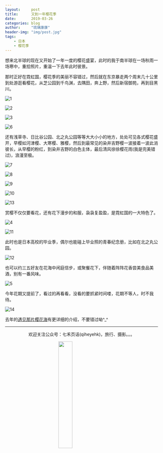 ```yaml
---
layout:     post
title:      又到一年樱花季
date:       2019-03-26
categories: blog
author:     "琉璃康康"
header-img: "img/post.jpg"
tags:
    - 日本
    - 樱花季
---
```


<style>
img{
  display:block;
  margin:0
  auto;
}
</style>

<meta name="referrer" content="never">

想来北半球的现在又开始了一年一度的樱花盛宴，此时的我于南半球在一场秋雨一场寒中，重拾照片，重温一下去年此时彼景。

那时正好在霓虹国，樱花季的美丽不容错过，然后就在东京暴走两个周末几十公里到处游逛看樱花，从芝公园到千鸟渊，去隅田，奔上野，然后新宿御苑，再到目黑川。

![1][1]

![2][2]

![3][3]

![6][6]

还有浅草寺、日比谷公园、北之丸公园等等大大小小的地方，处处可见各式樱花盛开，早樱如河津樱、大寒樱、雅樱，然后到最常见的染井吉野樱一波接着一波此消彼长，从早樱的粉红，到染井吉野的白色主体，最后清风徐徐樱花雨(我是完美错过)，浪漫至极。

![7][7]

![8][8]

![9][9]

![10][10]

![13][13]

赏樱不仅仅要看花，还有花下漫步的和服，袅袅复盈盈，是霓虹国的一大特色了。

![4][4]

![11][11]

此时也是日本高校的毕业季，偶尔也能碰上毕业照的青春纪念册，比如在北之丸公园。

![12][12]

也可以约三五好友在花海中闲庭信步，或聚餐花下，伴随着阵阵花香尝美食品美酒，别有一番风味。

![5][5]

今年花期又提前了，看过的再看看，没看的要抓紧时间喽，花期不等人，时不我待。

![14][14]

去年的[遇见那片樱花海](http://minpukang.github.io/blog/2018/04/21/Japan-Sakura/)有更详细的介绍，不要错过呦^_^

------------
<p align="center">欢迎关注公众号：七禾页话(qiheyehk)，旅行、摄影。。。</p>
<img src="https://mmbiz.qpic.cn/mmbiz_jpg/QqiaFS6NT0eD1g2UjYu4VfCGHmbhgVqOAnNnJQfN7ZhRVUCopYOsfpPtIEB95VNEqu8trAxJXzGDg01ka6z6wzQ/0?wx_fmt=jpeg" width="30%"/>

  [1]: https://mmbiz.qpic.cn/mmbiz_jpg/QqiaFS6NT0eDHjuTI5yFbFfLzTkEYeFKicjSghHwsfHXNHxXicc3iakmrY3iaaDrlnHJS087ol9rZQYKrKG5BrZ44Yw/0?wx_fmt=jpeg
  [2]: https://mmbiz.qpic.cn/mmbiz_jpg/QqiaFS6NT0eDHjuTI5yFbFfLzTkEYeFKicaHhONDjKMAiciaia9ic7lBRmic5CqUrL4quevB8rdDqZL9tKIsLyojXPhfQ/0?wx_fmt=jpeg
  [3]: https://mmbiz.qpic.cn/mmbiz_jpg/QqiaFS6NT0eDHjuTI5yFbFfLzTkEYeFKiclmDkBOZXd1JO9fMgg6rXnUNos0PwQuhYl2tRf7YrgQMsUqdOqNS4Yg/0?wx_fmt=jpeg
  [4]: https://mmbiz.qpic.cn/mmbiz_jpg/QqiaFS6NT0eDHjuTI5yFbFfLzTkEYeFKicJ7pJn3rGuq2eYABBveGI8E8ibH5DpiaH75Qf9iaNC9NgRpNEAAd1uPutA/0?wx_fmt=jpeg
  [5]: https://mmbiz.qpic.cn/mmbiz_jpg/QqiaFS6NT0eDHjuTI5yFbFfLzTkEYeFKicyWQ4zyQA80DiaA7dCEsxm6OSAia2Oo9x69wkb0rzITibw2THopfIfxh1Q/0?wx_fmt=jpeg
  [6]: https://mmbiz.qpic.cn/mmbiz_jpg/QqiaFS6NT0eDHjuTI5yFbFfLzTkEYeFKiceqiaYKqMVrylIp9NlXTEAuF4WYPeKAkwcABfVd54JjFJwBMCAMRESzw/0?wx_fmt=jpeg
  [7]: https://mmbiz.qpic.cn/mmbiz_jpg/QqiaFS6NT0eDHjuTI5yFbFfLzTkEYeFKicd3DR3jz5GuCwrl6cDTq0xzXVtNzXBo1IU06l1WCbqibg2VXcEyhJoWQ/0?wx_fmt=jpeg
  [8]: https://mmbiz.qpic.cn/mmbiz_jpg/QqiaFS6NT0eDHjuTI5yFbFfLzTkEYeFKicB0RK0DklOs1ZricI4PU1kGrkqEM9J2TO0R9xqQ5Z4HOv2u9uWWW4DCw/0?wx_fmt=jpeg
  [9]: https://mmbiz.qpic.cn/mmbiz_jpg/QqiaFS6NT0eDHjuTI5yFbFfLzTkEYeFKicwTzpTOibCI8DkkLvj7ufeeBNBjfXqBCf77vzaVLYib0TVu9mLK1mFkwQ/0?wx_fmt=jpeg
  [10]: https://mmbiz.qpic.cn/mmbiz_jpg/QqiaFS6NT0eDHjuTI5yFbFfLzTkEYeFKicAAgQmtjzH7nJAY8AlaGR0FLdDRAqsqknXcQYHvpzst1AjllyhEMrLw/0?wx_fmt=jpeg
  [11]: https://mmbiz.qpic.cn/mmbiz_jpg/QqiaFS6NT0eDHjuTI5yFbFfLzTkEYeFKic7pYm1LT9ul6yLCu3icxwzWQyb4OSj41XgwSAzSBauEfhKfohPzgFUOA/0?wx_fmt=jpeg
  [12]: https://mmbiz.qpic.cn/mmbiz_jpg/QqiaFS6NT0eDHjuTI5yFbFfLzTkEYeFKic2g0fsLa6c6rYHRrD1iaUwABuduVvN1v1PhaicbKCAZYicdZiakiaw0qVQ1Q/0?wx_fmt=jpeg
  [13]: https://mmbiz.qpic.cn/mmbiz_jpg/QqiaFS6NT0eDHjuTI5yFbFfLzTkEYeFKicZ7bv9GD5WwBfqG61AnfEcT7WJDuN8fXmmheXWFLvyTw23g42Lts4PQ/0?wx_fmt=jpeg
  [14]: https://mmbiz.qpic.cn/mmbiz_jpg/QqiaFS6NT0eDHjuTI5yFbFfLzTkEYeFKicH7icuMP15TuGnQICFrQZj8Viap47SSsLo3PUadXEc7rUGYeq6kEiacJJQ/0?wx_fmt=jpeg

